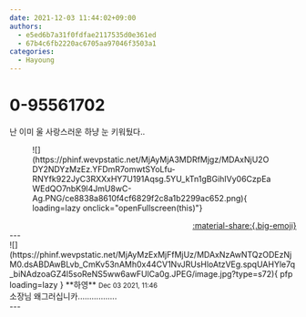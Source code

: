 ```yaml
---
date: 2021-12-03 11:44:02+09:00
authors:
  - e5ed6b7a31f0fdfae2117535d0e361ed
  - 67b4c6fb2220ac6705aa97046f3503a1
categories:
  - Hayoung
---
```


# 0-95561702

<div class="post-container" markdown="1">
<div class="content-container md-sidebar__scrollwrap" markdown="1">

난 이미 울 사랑스러운 하냥 눈 키워뒀다..
<figure markdown="1">
![](https://phinf.wevpstatic.net/MjAyMjA3MDRfMjgz/MDAxNjU2ODY2NDYzMzEz.YFDmR7omwtSYoLfu-RNYfk922JyC3RXXxHY7U191Aqsg.5YU_kTn1gBGihIVy06CzpEaWEdQO7nbK9l4JmU8wC-Ag.PNG/ce8838a8610f4cf6829f2c8a1b2299ac652.png){ loading=lazy onclick="openFullscreen(this)"}
</figure>


</div>
</div>

<div style="text-align: right;" markdown="1">
<a href="https://weverse.io/fromis9/fanpost/0-95561702" style="text-align: right;">:material-share:{.big-emoji}</a>
</div>
---

<div class="comments-container md-sidebar__scrollwrap" markdown="1">
<div class="comment" markdown="1">
<div class='id-container' markdown="1">
![](https://phinf.wevpstatic.net/MjAyMzExMjFfMjUz/MDAxNzAwNTQzODEzNjM0.dsABDAwBLvb_CmKv53nAMh0x44CV1NvJRUsHloAtzVEg.spqUAHYle7q_biNAdzoaGZ4l5soReNS5ww6awFUlCa0g.JPEG/image.jpg?type=s72){ pfp loading=lazy }
**<span class="artist">하영</span>** <small>Dec 03 2021, 11:46</small><br>
</div>
<div class='comment-body' markdown="1">
소장님 왜그러십니카.................
</div>
</div>
</div>
---
